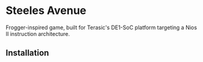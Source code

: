# Steeles Avenue
Frogger-inspired game, built for Terasic's DE1-SoC platform targeting a Nios II instruction architecture.

## Installation
